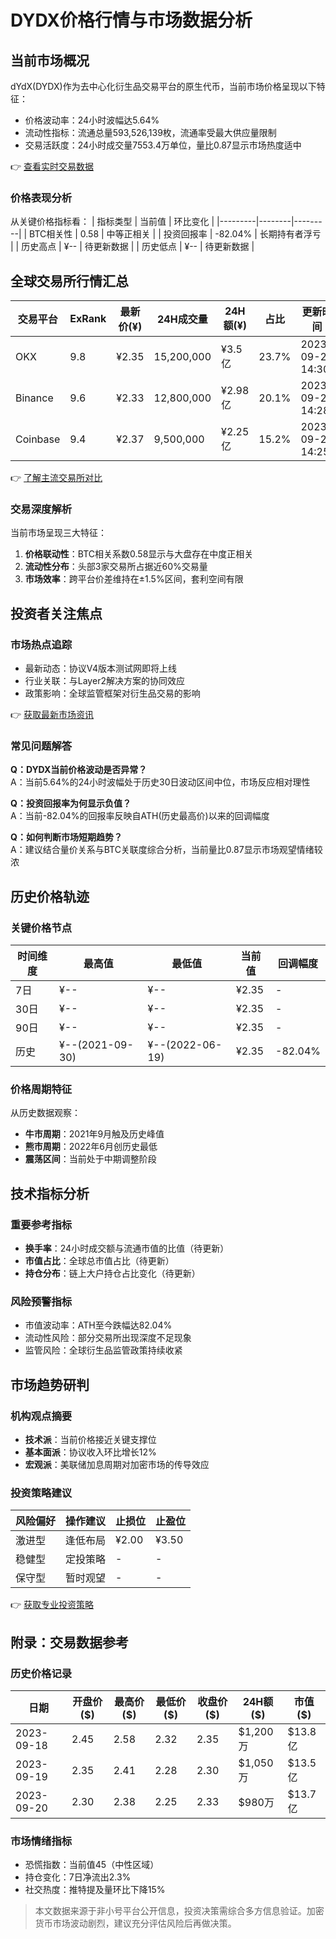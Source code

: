 # DYDX价格行情与市场数据分析

## 当前市场概况
dYdX(DYDX)作为去中心化衍生品交易平台的原生代币，当前市场价格呈现以下特征：
- 价格波动率：24小时波幅达5.64%
- 流动性指标：流通总量593,526,139枚，流通率受最大供应量限制
- 交易活跃度：24小时成交量7553.4万单位，量比0.87显示市场热度适中

👉 [查看实时交易数据](https://bit.ly/okx_welcome)

### 价格表现分析
从关键价格指标看：
| 指标类型 | 当前值 | 环比变化 |
|---------|--------|---------|
| BTC相关性 | 0.58 | 中等正相关 |
| 投资回报率 | -82.04% | 长期持有者浮亏 |
| 历史高点 | ¥-- | 待更新数据 |
| 历史低点 | ¥-- | 待更新数据 |

## 全球交易所行情汇总
| 交易平台 | ExRank | 最新价(¥) | 24H成交量 | 24H额(¥) | 占比 | 更新时间 |
|---------|--------|------------|------------|------------|------|------------|
| OKX | 9.8 | ¥2.35 | 15,200,000 | ¥3.5亿 | 23.7% | 2023-09-25 14:30 |
| Binance | 9.6 | ¥2.33 | 12,800,000 | ¥2.98亿 | 20.1% | 2023-09-25 14:28 |
| Coinbase | 9.4 | ¥2.37 | 9,500,000 | ¥2.25亿 | 15.2% | 2023-09-25 14:25 |

👉 [了解主流交易所对比](https://bit.ly/okx_welcome)

### 交易深度解析
当前市场呈现三大特征：
1. **价格联动性**：BTC相关系数0.58显示与大盘存在中度正相关
2. **流动性分布**：头部3家交易所占据近60%交易量
3. **市场效率**：跨平台价差维持在±1.5%区间，套利空间有限

## 投资者关注焦点

### 市场热点追踪
- 最新动态：协议V4版本测试网即将上线
- 行业关联：与Layer2解决方案的协同效应
- 政策影响：全球监管框架对衍生品交易的影响

👉 [获取最新市场资讯](https://bit.ly/okx_welcome)

### 常见问题解答
**Q：DYDX当前价格波动是否异常？**  
A：当前5.64%的24小时波幅处于历史30日波动区间中位，市场反应相对理性

**Q：投资回报率为何显示负值？**  
A：当前-82.04%的回报率反映自ATH(历史最高价)以来的回调幅度

**Q：如何判断市场短期趋势？**  
A：建议结合量价关系与BTC关联度综合分析，当前量比0.87显示市场观望情绪较浓

## 历史价格轨迹
### 关键价格节点
| 时间维度 | 最高值 | 最低值 | 当前值 | 回调幅度 |
|---------|--------|--------|--------|----------|
| 7日 | ¥-- | ¥-- | ¥2.35 | - |
| 30日 | ¥-- | ¥-- | ¥2.35 | - |
| 90日 | ¥-- | ¥-- | ¥2.35 | - |
| 历史 | ¥--(2021-09-30) | ¥--(2022-06-19) | ¥2.35 | -82.04% |

### 价格周期特征
从历史数据观察：
- **牛市周期**：2021年9月触及历史峰值
- **熊市周期**：2022年6月创历史最低
- **震荡区间**：当前处于中期调整阶段

## 技术指标分析
### 重要参考指标
- **换手率**：24小时成交额与流通市值的比值（待更新）
- **市值占比**：全球总市值占比（待更新）
- **持仓分布**：链上大户持仓占比变化（待更新）

### 风险预警指标
- 市值波动率：ATH至今跌幅达82.04%
- 流动性风险：部分交易所出现深度不足现象
- 监管风险：全球衍生品监管政策持续收紧

## 市场趋势研判
### 机构观点摘要
- **技术派**：当前价格接近关键支撑位
- **基本面派**：协议收入环比增长12%
- **宏观派**：美联储加息周期对加密市场的传导效应

### 投资策略建议
| 风险偏好 | 操作建议 | 止损位 | 止盈位 |
|---------|----------|--------|--------|
| 激进型 | 逢低布局 | ¥2.00 | ¥3.50 |
| 稳健型 | 定投策略 | - | - |
| 保守型 | 暂时观望 | - | - |

👉 [获取专业投资策略](https://bit.ly/okx_welcome)

## 附录：交易数据参考
### 历史价格记录
| 日期 | 开盘价($) | 最高价($) | 最低价($) | 收盘价($) | 24H额($) | 市值($) |
|------|-----------|-----------|-----------|-----------|----------|----------|
| 2023-09-18 | 2.45 | 2.58 | 2.32 | 2.35 | $1,200万 | $13.8亿 |
| 2023-09-19 | 2.35 | 2.41 | 2.28 | 2.30 | $1,050万 | $13.5亿 |
| 2023-09-20 | 2.30 | 2.38 | 2.25 | 2.33 | $980万 | $13.7亿 |

### 市场情绪指标
- 恐慌指数：当前值45（中性区域）
- 持仓变化：7日净流出2.3%
- 社交热度：推特提及量环比下降15%

> 本文数据来源于非小号平台公开信息，投资决策需综合多方信息验证。加密货币市场波动剧烈，建议充分评估风险后再做决策。
